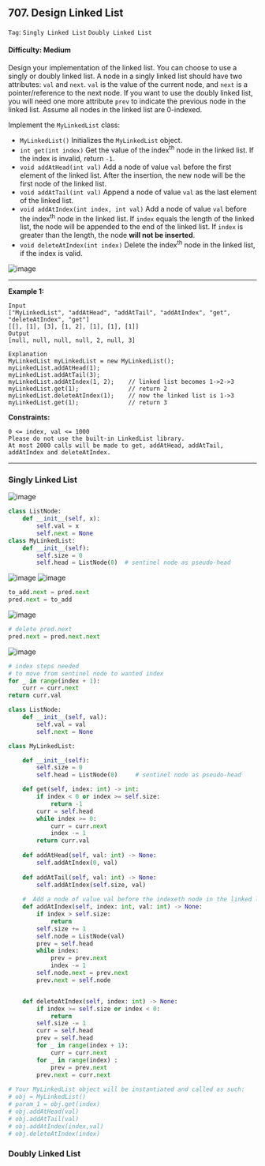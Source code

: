 ## 707. Design Linked List

```Tag```: ```Singly Linked List``` ```Doubly Linked List```

#### Difficulty: Medium

Design your implementation of the linked list. You can choose to use a singly or doubly linked list.
A node in a singly linked list should have two attributes: ```val``` and ```next```. ```val``` is the value of the current node, and ```next``` is a pointer/reference to the next node.
If you want to use the doubly linked list, you will need one more attribute ```prev``` to indicate the previous node in the linked list. Assume all nodes in the linked list are 0-indexed.

Implement the ```MyLinkedList``` class:

- ```MyLinkedList()``` Initializes the ```MyLinkedList``` object.
- ```int get(int index)``` Get the value of the index<sup>th</sup> node in the linked list. If the index is invalid, return ```-1```.
- ```void addAtHead(int val)``` Add a node of value ```val``` before the first element of the linked list. After the insertion, the new node will be the first node of the linked list.
- ```void addAtTail(int val)``` Append a node of value ```val``` as the last element of the linked list.
- ```void addAtIndex(int index, int val)``` Add a node of value ```val``` before the index<sup>th</sup> node in the linked list. If ```index``` equals the length of the linked list, the node will be appended to the end of the linked list. If ```index``` is greater than the length, the node __will not be inserted__.
- ```void deleteAtIndex(int index)``` Delete the index<sup>th</sup> node in the linked list, if the index is valid.
 
![image](https://user-images.githubusercontent.com/35042430/210198540-827fa2b9-44a5-4585-866e-a74d4115c734.png)

---

__Example 1:__
```
Input
["MyLinkedList", "addAtHead", "addAtTail", "addAtIndex", "get", "deleteAtIndex", "get"]
[[], [1], [3], [1, 2], [1], [1], [1]]
Output
[null, null, null, null, 2, null, 3]

Explanation
MyLinkedList myLinkedList = new MyLinkedList();
myLinkedList.addAtHead(1);
myLinkedList.addAtTail(3);
myLinkedList.addAtIndex(1, 2);    // linked list becomes 1->2->3
myLinkedList.get(1);              // return 2
myLinkedList.deleteAtIndex(1);    // now the linked list is 1->3
myLinkedList.get(1);              // return 3
```

__Constraints:__
```
0 <= index, val <= 1000
Please do not use the built-in LinkedList library.
At most 2000 calls will be made to get, addAtHead, addAtTail, addAtIndex and deleteAtIndex.
```

---

### Singly Linked List

![image](https://leetcode.com/problems/design-linked-list/solutions/398730/Figures/707/singly4.png)
```Python
class ListNode:
    def __init__(self, x):
        self.val = x
        self.next = None
class MyLinkedList:
    def __init__(self):
        self.size = 0
        self.head = ListNode(0)  # sentinel node as pseudo-head
```
![image](https://leetcode.com/problems/design-linked-list/solutions/398730/Figures/707/singly_insert.png)
![image](https://leetcode.com/problems/design-linked-list/solutions/398730/Figures/707/singly_insert_head.png)
```Python
to_add.next = pred.next
pred.next = to_add
```
![image](https://leetcode.com/problems/design-linked-list/solutions/398730/Figures/707/singly_delete.png)
```Python
# delete pred.next 
pred.next = pred.next.next
```
![image](https://leetcode.com/problems/design-linked-list/solutions/398730/Figures/707/singly_get.png)
```Python
# index steps needed 
# to move from sentinel node to wanted index
for _ in range(index + 1):
    curr = curr.next
return curr.val
```

```Python
class ListNode:
    def __init__(self, val):
        self.val = val
        self.next = None

class MyLinkedList:

    def __init__(self):
        self.size = 0
        self.head = ListNode(0)     # sentinel node as pseudo-head

    def get(self, index: int) -> int:
        if index < 0 or index >= self.size:
            return -1
        curr = self.head
        while index >= 0:
            curr = curr.next
            index -= 1
        return curr.val
        
    def addAtHead(self, val: int) -> None:
        self.addAtIndex(0, val)
        
    def addAtTail(self, val: int) -> None:
        self.addAtIndex(self.size, val)
                
    #  Add a node of value val before the indexeth node in the linked lis
    def addAtIndex(self, index: int, val: int) -> None:
        if index > self.size:
            return
        self.size += 1
        self.node = ListNode(val)
        prev = self.head
        while index:
            prev = prev.next
            index -= 1
        self.node.next = prev.next
        prev.next = self.node


    def deleteAtIndex(self, index: int) -> None:
        if index >= self.size or index < 0:
            return
        self.size -= 1
        curr = self.head
        prev = self.head
        for _ in range(index + 1):
            curr = curr.next
        for _ in range(index) :
            prev = prev.next
        prev.next = curr.next
        
# Your MyLinkedList object will be instantiated and called as such:
# obj = MyLinkedList()
# param_1 = obj.get(index)
# obj.addAtHead(val)
# obj.addAtTail(val)
# obj.addAtIndex(index,val)
# obj.deleteAtIndex(index)
```

### Doubly Linked List

```Python

```
